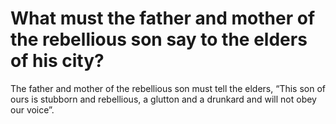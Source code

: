 # What must the father and mother of the rebellious son say to the elders of his city?

The father and mother of the rebellious son must tell the elders, “This son of ours is stubborn and rebellious, a glutton and a drunkard and will not obey our voice”.
